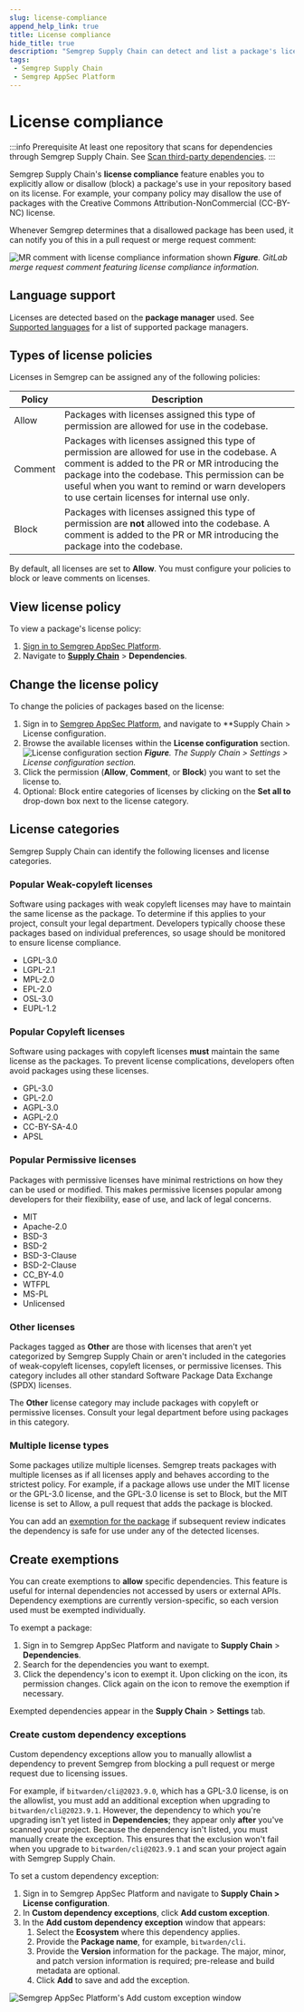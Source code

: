 ```yaml
---
slug: license-compliance
append_help_link: true
title: License compliance
hide_title: true
description: "Semgrep Supply Chain can detect and list a package's license. Prevent or exempt certain packages from being used based on their licenses."
tags:
 - Semgrep Supply Chain
 - Semgrep AppSec Platform
---
```


# License compliance

:::info Prerequisite
At least one repository that scans for dependencies through Semgrep Supply Chain. See [Scan third-party dependencies](/semgrep-supply-chain/getting-started).
:::

Semgrep Supply Chain's **license compliance** feature enables you to explicitly allow or disallow (block) a package's use in your repository based on its license. For example, your company policy may disallow the use of packages with the Creative Commons Attribution-NonCommercial (CC-BY-NC) license.

Whenever Semgrep determines that a disallowed package has been used, it can notify you of this in a pull request or merge request comment:

![MR comment with license compliance information shown](/img/license-compliance-pr-comment.png#md-width)
_**Figure**. GitLab merge request comment featuring license compliance information._

## Language support

Licenses are detected based on the **package manager** used. See [Supported languages](/supported-languages/#semgrep-supply-chain) for a list of supported package managers.

## Types of license policies

Licenses in Semgrep can be assigned any of the following policies:

| Policy | Description |
| - | - |
| Allow | Packages with licenses assigned this type of permission are allowed for use in the codebase. |
| Comment | Packages with licenses assigned this type of permission are allowed for use in the codebase. A comment is added to the PR or MR introducing the package into the codebase. This permission can be useful when you want to remind or warn developers to use certain licenses for internal use only. |
| Block | Packages with licenses assigned this type of permission are <strong>not</strong> allowed into the codebase. A comment is added to the PR or MR introducing the package into the codebase. |

By default, all licenses are set to **Allow**. You must configure your policies to block or leave comments on licenses.

## View license policy

To view a package's license policy:

1. [Sign in to Semgrep AppSec Platform](https://semgrep.dev/login).
2. Navigate to **[Supply Chain](https://semgrep.dev/orgs/-/supply-chain)** > **Dependencies**.

## Change the license policy

To change the policies of packages based on the license:

1. Sign in to [Semgrep AppSec Platform](https://semgrep.dev/login), and navigate to **Supply Chain > License configuration.
2. Browse the available licenses within the **License configuration** section.
   ![License configuration section](/img/sc-license-configuration.png#md-width)
   _**Figure**. The Supply Chain > Settings > License configuration section._
1. Click the permission (**Allow**, **Comment**, or **Block**) you want to set the license to.
2. Optional: Block entire categories of licenses by clicking on the **Set all to** drop-down box next to the license category.

## License categories

Semgrep Supply Chain can identify the following licenses and license categories.

### Popular Weak-copyleft licenses

Software using packages with weak copyleft licenses may have to maintain the same license as the package. To determine if this applies to your project, consult your legal department. Developers typically choose these packages based on individual preferences, so usage should be monitored to ensure license compliance.

* LGPL-3.0
* LGPL-2.1
* MPL-2.0
* EPL-2.0
* OSL-3.0
* EUPL-1.2

### Popular Copyleft licenses

Software using packages with copyleft licenses **must** maintain the same license as the packages. To prevent license complications, developers often avoid packages using these licenses.

* GPL-3.0
* GPL-2.0
* AGPL-3.0
* AGPL-2.0
* CC-BY-SA-4.0
* APSL

### Popular Permissive licenses

Packages with permissive licenses have minimal restrictions on how they can be used or modified. This makes permissive licenses popular among developers for their flexibility, ease of use, and lack of legal concerns.

* MIT
* Apache-2.0
* BSD-3
* BSD-2
* BSD-3-Clause
* BSD-2-Clause
* CC_BY-4.0
* WTFPL
* MS-PL
* Unlicensed

### Other licenses

Packages tagged as **Other** are those with licenses that aren't yet categorized by Semgrep Supply Chain or aren't included in the categories of weak-copyleft licenses, copyleft licenses, or permissive licenses. This category includes all other standard Software Package Data Exchange (SPDX) licenses.

The **Other** license category may include packages with copyleft or permissive licenses. Consult your legal department before using packages in this category.

### Multiple license types

Some packages utilize multiple licenses. Semgrep treats packages with multiple licenses as if all licenses apply and behaves according to the strictest policy. For example, if a package allows use under the MIT license or the GPL-3.0 license, and the GPL-3.0 license is set to Block, but the MIT license is set to Allow, a pull request that adds the package is blocked.

You can add an [exemption for the package](#exempt-dependencies) if subsequent review indicates the dependency is safe for use under any of the detected licenses.

## Create exemptions

You can create exemptions to **allow** specific dependencies. This feature is
useful for internal dependencies not accessed by users or external APIs. 
Dependency exemptions are currently version-specific, so each version used must be
exempted individually.

To exempt a package:

1. Sign in to Semgrep AppSec Platform and navigate to **Supply Chain** >
   **Dependencies**.
2. Search for the dependencies you want to exempt.
3. Click the dependency's <i class="fa-solid fa-list-check"></i> icon to exempt
 it. Upon clicking on the icon, its permission changes. Click again on the icon to remove the exemption if necessary.

Exempted dependencies appear in the **Supply Chain** > **Settings** tab.

### Create custom dependency exceptions

Custom dependency exceptions allow you to manually allowlist a dependency to
prevent Semgrep from blocking a pull request or merge request due to licensing
issues.

For example, if `bitwarden/cli@2023.9.0`, which has a GPL-3.0 license, is on the
allowlist, you must add an additional exception when upgrading to
`bitwarden/cli@2023.9.1`. However, the dependency to which you're upgrading
isn't yet listed in **Dependencies**; they appear only **after** you've scanned
your project. Because the dependency isn't listed, you must manually create the
exception. This ensures that the exclusion won't fail when you upgrade to
`bitwarden/cli@2023.9.1` and scan your project again with Semgrep Supply Chain.

To set a custom dependency exception:

1. Sign in to Semgrep AppSec Platform and navigate to **Supply Chain > License configuration**.
2. In **Custom dependency exceptions**, click **Add custom exception**.
3. In the **Add custom dependency exception** window that appears:
   1. Select the **Ecosystem** where this dependency applies.
   2. Provide the **Package name**, for example, `bitwarden/cli`.
   3. Provide the **Version** information for the package. The major, minor, and
 patch version information is required; pre-release and build metadata are
 optional.
   4. Click **Add** to save and add the exception.

![Semgrep AppSec Platform's Add custom exception window](/img/custom-dependency-exception.png#md-width)
